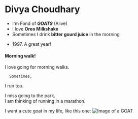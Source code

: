 # Divya Choudhary
* I'm Fond of ***GOATS*** (Alive)
* I love **Oreo Milkshake**
* Sometimes I drink **bitter gourd juice** in the morning
- 1997\. A great year!
  
#### Morning walk!
<p>I love going
for 
morning walks.<br>

      Sometimes,
I run too.
<p>I miss
going to the 
park.<br>
    I am thinking of 
running in a 
marathon.


I want a cute goat in my life, like this one:
![Image of a **GOAT**](https://media.istockphoto.com/photos/animal-photos-picture-id834732994?k=6&m=834732994&s=612x612&w=0&h=06pjJwtABcoSl5U9jBhciMb2wX9kaqEV64Qkdbs7XNI=)
